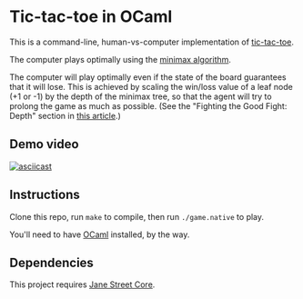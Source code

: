 # Tic-tac-toe in OCaml

This is a command-line, human-vs-computer implementation of [tic-tac-toe](https://en.wikipedia.org/wiki/Tic-tac-toe).

The computer plays optimally using the [minimax algorithm](https://en.wikipedia.org/wiki/Minimax).

The computer will play optimally even if the state of the board guarantees that it will lose.
This is achieved by scaling the win/loss value of a leaf node (+1 or -1) by the depth of the minimax tree,
so that the agent will try to prolong the game as much as possible.
(See the "Fighting the Good Fight: Depth" section in [this article](http://neverstopbuilding.com/minimax).)

## Demo video

[![asciicast](https://asciinema.org/a/66kab6u0c86auob5duyu5emif.png)](https://asciinema.org/a/66kab6u0c86auob5duyu5emif)

## Instructions

Clone this repo, run `make` to compile, then run `./game.native` to play.

You'll need to have [OCaml](https://ocaml.org/docs/install.html) installed, by the way.

## Dependencies

This project requires [Jane Street Core](https://github.com/janestreet/core).
